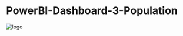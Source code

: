 # PowerBI-Dashboard-3-Population
![logo](https://github.com/suyogpatil395/PowerBI-Dashboard-3-Population/blob/main/Population%20Dashbord.png)
